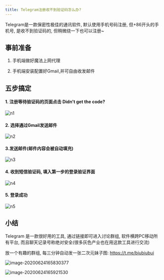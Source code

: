 ```yaml
---
title: Telegram注册收不到验证码怎么办?
---
```




Telegram是一款保密性极佳的通讯软件, 默认使用手机号码注册, 但+86开头的手机号, 是收不到验证码的, 但稍微绕一下也可以注册~



## 事前准备

1. 手机端做好魔法上网代理 

2. 手机端安装配置好Gmail,并可自由收发邮件



## 五步搞定



#### 1. 注册等待验证码的页面点击 Didn't get the code?



![n1](https://www.v2fy.com/asset/0i/jikemiji/jikemiji-md/kr-000056.assets/n1.png)



#### 2. 选择通过Gmail发送邮件



![n2](https://www.v2fy.com/asset/0i/jikemiji/jikemiji-md/kr-000056.assets/n2.png)



####  3.发送邮件(邮件内容会被自动填充)

![n3](https://www.v2fy.com/asset/0i/jikemiji/jikemiji-md/kr-000056.assets/n3.png)



####  4. 收到短信验证码, 填入第一步的登录验证界面



![n4](https://www.v2fy.com/asset/0i/jikemiji/jikemiji-md/kr-000056.assets/n4.png)

#### 5. 登录成功



![n5](https://www.v2fy.com/asset/0i/jikemiji/jikemiji-md/kr-000056.assets/n5.png)









## 小结

Telegram 是一款很好用的工具, 通过链接即可进入讨论群组, 软件横跨PC移动所有平台, 而且聊天记录号称绝对安全(很多灰色产业也在用这款工具进行交流)



放一个有趣的群组, 每三分钟自动发一张二次元妹子图: https://t.me/biubiubui



![image-20200624165830377](https://www.v2fy.com/asset/0i/jikemiji/jikemiji-md/kr-000056.assets/image-20200624165830377.png)

![image-20200624165921530](https://www.v2fy.com/asset/0i/jikemiji/jikemiji-md/kr-000056.assets/image-20200624165921530.png)